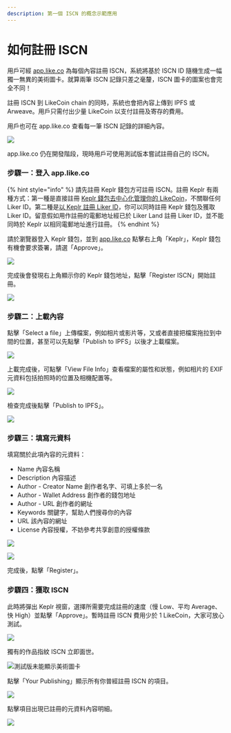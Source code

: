 ```yaml
---
description: 第一個 ISCN 的概念示範應用
---
```


# 如何註冊 ISCN

用戶可經 [app.like.co](https://app.like.co/) 為每個內容註冊 ISCN，系統將基於 ISCN ID 隨機生成一幅獨一無異的美術圖卡。就算兩筆 ISCN 記錄只差之毫釐，ISCN 圖卡的圖案也會完全不同！

註冊 ISCN 到 LikeCoin chain 的同時，系統也會把內容上傳到 IPFS 或 Arweave。用戶只需付出少量 LikeCoin 以支付註冊及寄存的費用。

用戶也可在 app.like.co 查看每一筆 ISCN 記錄的詳細內容。

![](../../.gitbook/assets/app.like.co.png)

app.like.co 仍在開發階段，現時用戶可使用測試版本嘗試註冊自己的 ISCN。

### 步驟一：登入 app.like.co

{% hint style="info" %}
請先註冊 Keplr 錢包方可註冊 ISCN。註冊 Keplr 有兩種方式：第一種是直接註冊 [Keplr 錢包去中心化管理你的 LikeCoin](../wallet/keplr.md)，不關聯任何 Liker ID。第二種是[以 Keplr 註冊 Liker ID](../../user-guide/liker-id/register-with-keplr.md)，你可以同時註冊 Keplr 錢包及獲取 Liker ID。留意假如用作註冊的電郵地址經已於 Liker Land 註冊 Liker ID，並不能同時於 Keplr 以相同電郵地址進行註冊。
{% endhint %}

請於瀏覽器登入 Keplr 錢包，並到 [app.like.co](https://app.like.co/) 點擊右上角「Keplr」，Keplr 錢包有機會要求簽署，請選「Approve」。

![](../../.gitbook/assets/iscn-register-01.png)

完成後會發現右上角顯示你的 Keplr 錢包地址，點擊「Register ISCN」開始註冊。

![](../../.gitbook/assets/iscn-register-02.png)

### 步驟二：上載內容

點擊「Select a file」上傳檔案，例如相片或影片等，又或者直接把檔案拖拉到中間的位置，甚至可以先點擊「Publish to IPFS」以後才上載檔案。 

![](../../.gitbook/assets/iscn-register-03.png)

上載完成後，可點擊「View File Info」查看檔案的屬性和狀態，例如相片的 EXIF 元資料包括拍照時的位置及相機配置等。

![](../../.gitbook/assets/iscn-register-05.png)

檢查完成後點擊「Publish to IPFS」。

![](../../.gitbook/assets/iscn-register-04.png)

### 步驟三：填寫元資料

填寫關於此項內容的元資料：

* Name 內容名稱
* Description 內容描述
* Author - Creator Name 創作者名字、可填上多於一名
* Author - Wallet Address 創作者的錢包地址
* Author - URL 創作者的網址 
* Keywords 關鍵字，幫助人們搜尋你的內容
* URL 該內容的網址
* License 內容授權，不妨參考共享創意的授權條款

![](../../.gitbook/assets/iscn-register-07.png)

![](../../.gitbook/assets/iscn-register-06.png)

完成後，點擊「Register」。

### 步驟四：獲取 ISCN

此時將彈出 Keplr 視窗，選擇所需要完成註冊的速度（慢 Low、平均 Average、快 High）並點擊「Approve」。暫時註冊 ISCN 費用少於 1 LikeCoin，大家可放心測試。



![](../../.gitbook/assets/iscn-register-08.png)

獨有的作品指紋 ISCN 立即面世。

![&#x6E2C;&#x8A66;&#x7248;&#x672A;&#x80FD;&#x986F;&#x793A;&#x7F8E;&#x8853;&#x5716;&#x5361;](../../.gitbook/assets/iscn-register-09.png)

點擊「Your Publishing」顯示所有你普經註冊 ISCN 的項目。

![](../../.gitbook/assets/iscn-register-10.png)

點擊項目出現已註冊的元資料內容明細。

![](../../.gitbook/assets/iscn-register-11.png)

